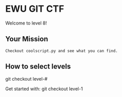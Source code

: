 # EWU GIT CTF

Welcome to level 8!


## Your Mission

	Checkout coolscript.py and see what you can find.

## How to select levels

git checkout level-#

Get started with: git checkout level-1
	
